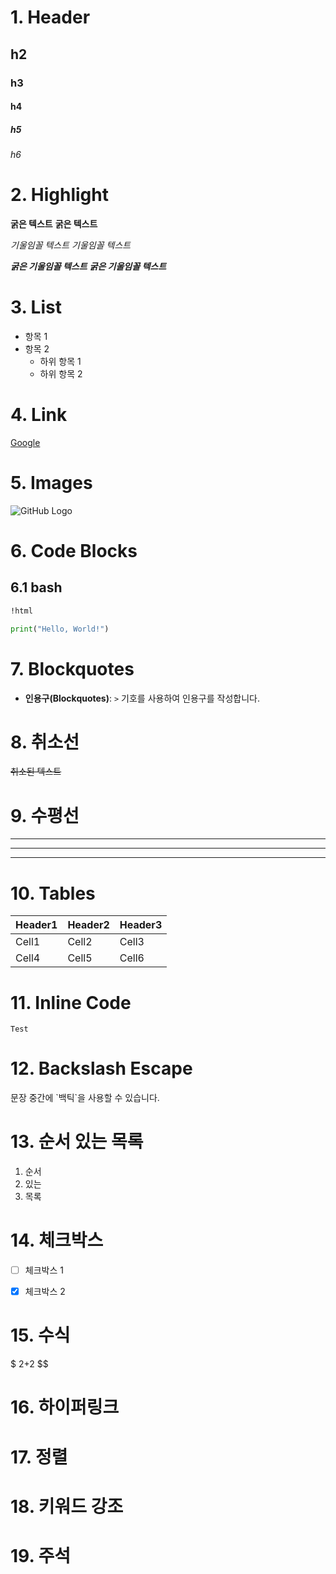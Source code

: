 # 1. Header
## h2
### h3
#### h4
##### h5
###### h6

# 2. Highlight
**굵은 텍스트**
__굵은 텍스트__

*기울임꼴 텍스트*
_기울임꼴 텍스트_

***굵은 기울임꼴 텍스트***
___굵은 기울임꼴 텍스트___

# 3. List
- 항목 1
- 항목 2
  - 하위 항목 1
  - 하위 항목 2

# 4. Link
[Google](https://www.google.com)

# 5. Images
![GitHub Logo](/images/logo.png)

# 6. Code Blocks
## 6.1 bash
```html
!html
```

```python
print("Hello, World!")
```

# 7. Blockquotes
- **인용구(Blockquotes)**: `>` 기호를 사용하여 인용구를 작성합니다.

# 8. 취소선
~~취소된 텍스트~~

# 9. 수평선
--- 
*** 
___

# 10. Tables
| Header1 | Header2 | Header3 |
| ------- | ------- | ------- |
| Cell1   | Cell2   | Cell3   |
| Cell4   | Cell5   | Cell6   |


# 11. Inline Code
`Test`

# 12. Backslash Escape
문장 중간에 \`백틱\`을 사용할 수 있습니다.

# 13. 순서 있는 목록
1. 순서
2. 있는
3. 목록

# 14. 체크박스
- [ ] 체크박스 1
- [x] 체크박스 2


# 15. 수식
$ 2+2
$$

# 16. 하이퍼링크


# 17. 정렬


# 18. 키워드 강조


# 19. 주석
<!-- 주석 내용 -->





